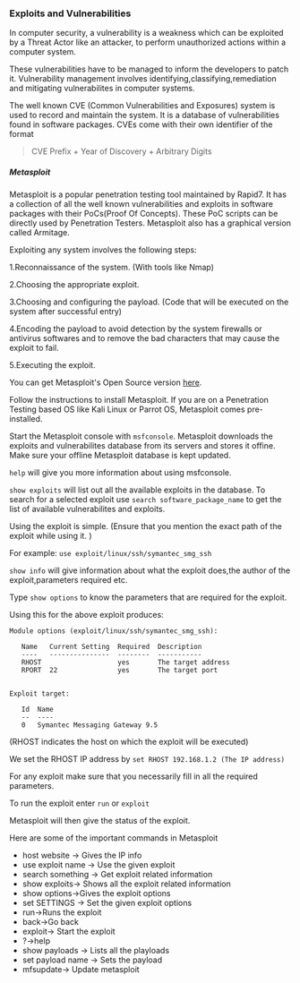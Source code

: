 ### Exploits and Vulnerabilities

In computer security, a vulnerability is a weakness which can be exploited by a Threat Actor like an attacker, to perform unauthorized actions within a computer system.

These vulnerabilities have to be managed to inform the developers to patch it. Vulnerability management involves identifying,classifying,remediation and mitigating vulnerabilites in computer systems.

The well known CVE (Common Vulnerabilities and Exposures) system is used to record and maintain the system. It is a database of vulnerabilities found in software packages. CVEs come with their own identifier of the format 

> CVE Prefix + Year of Discovery + Arbitrary Digits

##### Metasploit 

Metasploit is a popular penetration testing tool maintained by Rapid7. It has a collection of all the well known vulnerabilities and exploits in software packages with their PoCs(Proof Of Concepts). These PoC scripts can be directly used by Penetration Testers.
Metasploit also has a graphical version called Armitage.

Exploiting any system involves the following steps:

1.Reconnaissance of the system. (With tools like Nmap)

2.Choosing the appropriate exploit.

3.Choosing and configuring the payload. (Code that will be executed on the system after successful entry)

4.Encoding the payload to avoid detection by the system firewalls or antivirus softwares and to remove the bad characters that may cause the exploit to fail.

5.Executing the exploit.

You can get Metasploit's Open Source version [here](https://github.com/rapid7/metasploit-framework/wiki/Nightly-Installers).

Follow the instructions to install Metasploit. If you are on a Penetration Testing based OS like Kali Linux or Parrot OS, Metasploit comes pre-installed.

Start the Metasploit console with ``` msfconsole ```.
Metasploit downloads the exploits and vulnerabilites database from its servers and stores it offine. Make sure your offline Metasploit database is kept updated.

``` help ``` will give you more information about using msfconsole.

```show exploits``` will list out all the available exploits in the database. To search for a selected exploit use ``` search software_package_name ``` to get the list of available vulnerabilites and exploits. 

Using the exploit is simple. (Ensure that you mention the exact path of the exploit while using it. ) 

For example: 
``` use exploit/linux/ssh/symantec_smg_ssh  ```  

``` show info ``` will give information about what the exploit does,the author of the exploit,parameters required etc.

Type ``` show options ``` to know the parameters that are required for the exploit.

Using this for the above exploit produces:

```
Module options (exploit/linux/ssh/symantec_smg_ssh):

   Name   Current Setting  Required  Description
   ----   ---------------  --------  -----------
   RHOST                   yes       The target address
   RPORT  22               yes       The target port


Exploit target:

   Id  Name
   --  ----
   0   Symantec Messaging Gateway 9.5

``` 

(RHOST indicates the host on which the exploit will be executed)

We set the RHOST IP address by ``` set RHOST 192.168.1.2 (The IP address) ``` 

For any exploit make sure that you necessarily fill in all the required parameters.

To run the exploit enter ``` run ``` or ``` exploit ```

Metasploit will then give the status of the exploit.

Here are some of the important commands in Metasploit
- host website -> Gives the IP info
- use exploit name -> Use the given exploit 
- search something -> Get exploit related information
- show exploits-> Shows all the exploit related information
- show options->Gives the exploit options
- set SETTINGS -> Set the given exploit options
- run->Runs the exploit
- back->Go back 
- exploit-> Start the exploit
- ?->help
- show payloads -> Lists all the playloads
- set payload name -> Sets the payload
- mfsupdate-> Update metasploit
